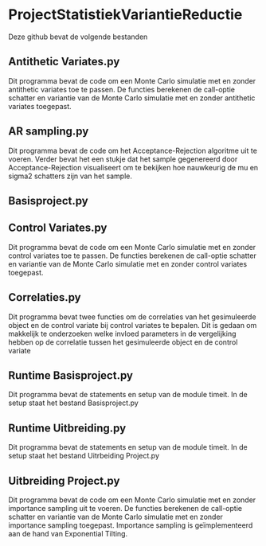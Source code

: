 # ProjectStatistiekVariantieReductie

Deze github bevat de volgende bestanden

## Antithetic Variates.py
Dit programma bevat de code om een Monte Carlo simulatie met en zonder antithetic variates toe te passen. De functies berekenen de call-optie schatter en variantie van de Monte Carlo simulatie met en zonder antithetic variates toegepast.

## AR sampling.py
Dit programma bevat de code om het Acceptance-Rejection algoritme uit te voeren. Verder bevat het een stukje dat het sample gegenereerd door Acceptance-Rejection visualiseert om te bekijken hoe nauwkeurig de mu en sigma2 schatters zijn van het sample.

## Basisproject.py

## Control Variates.py
Dit programma bevat de code om een Monte Carlo simulatie met en zonder control variates toe te passen. De functies berekenen de call-optie schatter en variantie van de Monte Carlo simulatie met en zonder control variates toegepast.

## Correlaties.py
Dit programma bevat twee functies om de correlaties van het gesimuleerde object en de control variate bij control variates te bepalen. Dit is gedaan om makkelijk te onderzoeken welke invloed parameters in de vergelijking hebben op de correlatie tussen het gesimuleerde object en de control variate

## Runtime Basisproject.py
Dit programma bevat de statements en setup van de module timeit. In de setup staat het bestand Basisproject.py

## Runtime Uitbreiding.py
Dit programma bevat de statements en setup van de module timeit. In de setup staat het bestand Uitrbeiding Project.py

## Uitbreiding Project.py
Dit programma bevat de code om een Monte Carlo simulatie met en zonder importance sampling uit te voeren. De functies berekenen de call-optie schatter en variantie van de Monte Carlo simulatie met en zonder importance sampling toegepast. Importance sampling is geïmplementeerd aan de hand van Exponential Tilting. 
